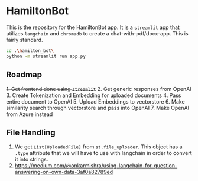 # HamiltonBot

This is the repository for the HamiltonBot app. It is a `streamlit` app that utilizes `langchain` and `chromadb` to create a chat-with-pdf/docx-app. This is fairly standard.

```sh
cd .\hamilton_bot\
python -m streamlit run app.py
```

## Roadmap

~~1. Get frontend done using `streamlit`~~
2. Get generic responses from OpenAI
3. Create Tokenization and Embedding for uploaded documents
4. Pass entire document to OpenAI
5. Upload Embeddings to vectorstore
6. Make similarity search through vectorstore and pass into OpenAI
7. Make OpenAI from Azure instead


## File Handling

1. We get `List[UploadedFile]` from `st.file_uploader`. This object has a `.type` attribute that we will have to use with langchain in order to convert it into strings.
2. https://medium.com/@onkarmishra/using-langchain-for-question-answering-on-own-data-3af0a82789ed